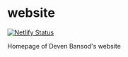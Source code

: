# website

[![Netlify Status](https://api.netlify.com/api/v1/badges/cbfb752d-7af0-4fb9-93f7-8ba4b1a2e2fd/deploy-status)](https://app.netlify.com/sites/personal-website-deven/deploys)

Homepage of Deven Bansod's website
